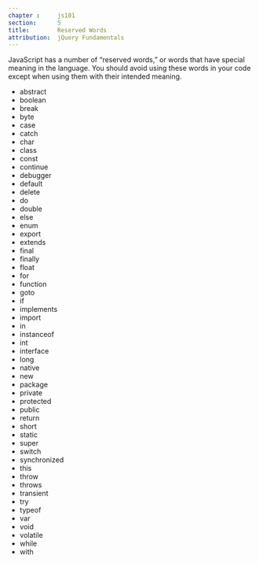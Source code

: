 ```yaml
---
chapter :     js101
section:      5
title:        Reserved Words
attribution:  jQuery Fundamentals
---
```

JavaScript has a number of “reserved words,” or words that have special meaning in the language. You should avoid using these words in your code except when using them with their intended meaning.

- abstract
- boolean
- break
- byte
- case
- catch
- char
- class
- const
- continue
- debugger
- default
- delete
- do
- double
- else
- enum
- export
- extends
- final
- finally
- float
- for
- function
- goto
- if
- implements
- import
- in
- instanceof
- int
- interface
- long
- native
- new
- package
- private
- protected
- public
- return
- short
- static
- super
- switch
- synchronized
- this
- throw
- throws
- transient
- try
- typeof
- var
- void
- volatile
- while
- with
